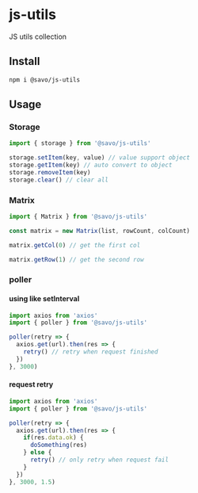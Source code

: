 # js-utils
JS utils collection

## Install
```bash
npm i @savo/js-utils
```

## Usage
### Storage
```js
import { storage } from '@savo/js-utils'

storage.setItem(key, value) // value support object
storage.getItem(key) // auto convert to object
storage.removeItem(key)
storage.clear() // clear all
```

### Matrix
```js
import { Matrix } from '@savo/js-utils'

const matrix = new Matrix(list, rowCount, colCount)

matrix.getCol(0) // get the first col

matrix.getRow(1) // get the second row

```

### poller

#### using like setInterval
```js
import axios from 'axios'
import { poller } from '@savo/js-utils'

poller(retry => {
  axios.get(url).then(res => {
    retry() // retry when request finished
  })
}, 3000)
```

#### request retry
```js
import axios from 'axios'
import { poller } from '@savo/js-utils'

poller(retry => {
  axios.get(url).then(res => {
    if(res.data.ok) {
      doSomething(res)
    } else {
      retry() // only retry when request fail
    }
  })
}, 3000, 1.5)
```
